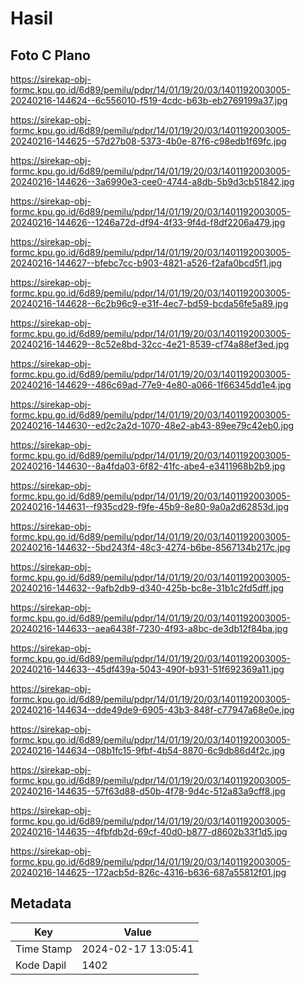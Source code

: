 # Hasil

## Foto C Plano

https://sirekap-obj-formc.kpu.go.id/6d89/pemilu/pdpr/14/01/19/20/03/1401192003005-20240216-144624--6c556010-f519-4cdc-b63b-eb2769199a37.jpg

https://sirekap-obj-formc.kpu.go.id/6d89/pemilu/pdpr/14/01/19/20/03/1401192003005-20240216-144625--57d27b08-5373-4b0e-87f6-c98edb1f69fc.jpg

https://sirekap-obj-formc.kpu.go.id/6d89/pemilu/pdpr/14/01/19/20/03/1401192003005-20240216-144626--3a6990e3-cee0-4744-a8db-5b9d3cb51842.jpg

https://sirekap-obj-formc.kpu.go.id/6d89/pemilu/pdpr/14/01/19/20/03/1401192003005-20240216-144626--1246a72d-df94-4f33-9f4d-f8df2206a479.jpg

https://sirekap-obj-formc.kpu.go.id/6d89/pemilu/pdpr/14/01/19/20/03/1401192003005-20240216-144627--bfebc7cc-b903-4821-a526-f2afa0bcd5f1.jpg

https://sirekap-obj-formc.kpu.go.id/6d89/pemilu/pdpr/14/01/19/20/03/1401192003005-20240216-144628--6c2b96c9-e31f-4ec7-bd59-bcda56fe5a89.jpg

https://sirekap-obj-formc.kpu.go.id/6d89/pemilu/pdpr/14/01/19/20/03/1401192003005-20240216-144629--8c52e8bd-32cc-4e21-8539-cf74a88ef3ed.jpg

https://sirekap-obj-formc.kpu.go.id/6d89/pemilu/pdpr/14/01/19/20/03/1401192003005-20240216-144629--486c69ad-77e9-4e80-a066-1f66345dd1e4.jpg

https://sirekap-obj-formc.kpu.go.id/6d89/pemilu/pdpr/14/01/19/20/03/1401192003005-20240216-144630--ed2c2a2d-1070-48e2-ab43-89ee79c42eb0.jpg

https://sirekap-obj-formc.kpu.go.id/6d89/pemilu/pdpr/14/01/19/20/03/1401192003005-20240216-144630--8a4fda03-6f82-41fc-abe4-e3411968b2b9.jpg

https://sirekap-obj-formc.kpu.go.id/6d89/pemilu/pdpr/14/01/19/20/03/1401192003005-20240216-144631--f935cd29-f9fe-45b9-8e80-9a0a2d62853d.jpg

https://sirekap-obj-formc.kpu.go.id/6d89/pemilu/pdpr/14/01/19/20/03/1401192003005-20240216-144632--5bd243f4-48c3-4274-b6be-8567134b217c.jpg

https://sirekap-obj-formc.kpu.go.id/6d89/pemilu/pdpr/14/01/19/20/03/1401192003005-20240216-144632--9afb2db9-d340-425b-bc8e-31b1c2fd5dff.jpg

https://sirekap-obj-formc.kpu.go.id/6d89/pemilu/pdpr/14/01/19/20/03/1401192003005-20240216-144633--aea6438f-7230-4f93-a8bc-de3db12f84ba.jpg

https://sirekap-obj-formc.kpu.go.id/6d89/pemilu/pdpr/14/01/19/20/03/1401192003005-20240216-144633--45df439a-5043-490f-b931-51f692369a11.jpg

https://sirekap-obj-formc.kpu.go.id/6d89/pemilu/pdpr/14/01/19/20/03/1401192003005-20240216-144634--dde49de9-6905-43b3-848f-c77947a68e0e.jpg

https://sirekap-obj-formc.kpu.go.id/6d89/pemilu/pdpr/14/01/19/20/03/1401192003005-20240216-144634--08b1fc15-9fbf-4b54-8870-6c9db86d4f2c.jpg

https://sirekap-obj-formc.kpu.go.id/6d89/pemilu/pdpr/14/01/19/20/03/1401192003005-20240216-144635--57f63d88-d50b-4f78-9d4c-512a83a9cff8.jpg

https://sirekap-obj-formc.kpu.go.id/6d89/pemilu/pdpr/14/01/19/20/03/1401192003005-20240216-144635--4fbfdb2d-69cf-40d0-b877-d8602b33f1d5.jpg

https://sirekap-obj-formc.kpu.go.id/6d89/pemilu/pdpr/14/01/19/20/03/1401192003005-20240216-144625--172acb5d-826c-4316-b636-687a55812f01.jpg


## Metadata

| Key        | Value               |
| ---------- | ------------------- |
| Time Stamp | 2024-02-17 13:05:41 |
| Kode Dapil | 1402                |



